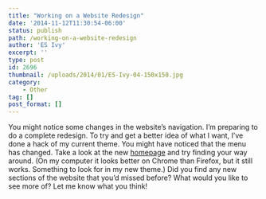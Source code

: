 ```yaml
---
title: "Working on a Website Redesign"
date: '2014-11-12T11:30:54-06:00'
status: publish
path: /working-on-a-website-redesign
author: 'ES Ivy'
excerpt: ''
type: post
id: 2696
thumbnail: /uploads/2014/01/ES-Ivy-04-150x150.jpg
category:
    - Other
tag: []
post_format: []
---
```

You might notice some changes in the website’s navigation. I’m preparing to do a complete redesign. To try and get a better idea of what I want, I’ve done a hack of my current theme. You might have noticed that the menu has changed. Take a look at the new [homepage](http://192.168.1.34:4945) and try finding your way around. (On my computer it looks better on Chrome than Firefox, but it still works. Something to look for in my new theme.) Did you find any new sections of the website that you’d missed before? What would you like to see more of? Let me know what you think!